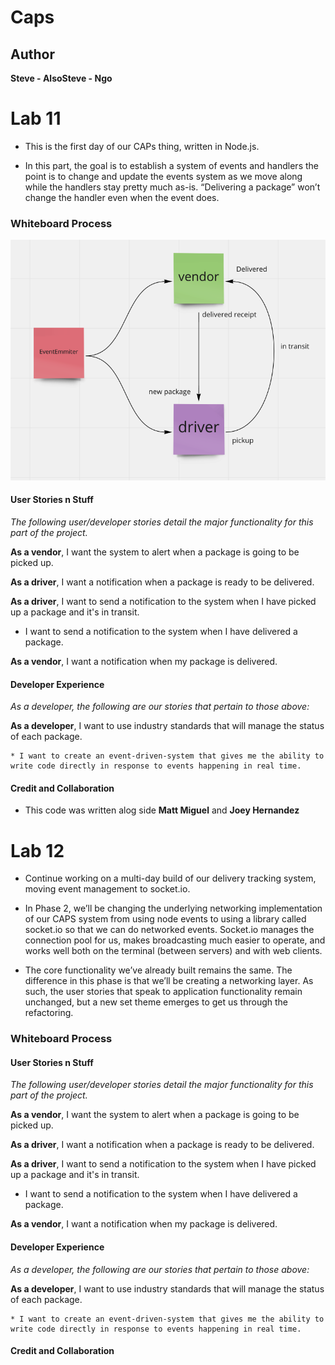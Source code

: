 # Caps

## Author

**Steve - AlsoSteve - Ngo**

# Lab 11

* This is the first day of our CAPs thing, written in Node.js.

* In this part, the goal is to establish a system of events and handlers the point is to change and update the events system as we move along while the handlers stay pretty much as-is. “Delivering a package” won’t change the handler even when the event does.

### Whiteboard Process
![lab11](lab11/lab11.png)

#### User Stories n Stuff

*The following user/developer stories detail the major functionality for this part of the project.*

**As a vendor**, I want the system to alert when a package is going to be picked up. 

**As a driver**, I want a notification when a package is ready to be delivered. 

**As a driver**, I want to send a notification to the system when I have picked up a package and it's in transit. 

  * I want to send a notification to the system when I have delivered a package. 
  
**As a vendor**, I want a notification when my package is delivered. 

#### Developer Experience

*As a developer, the following are our stories that pertain to those above:*

**As a developer**, I want to use industry standards that will manage the status of each package. 

    * I want to create an event-driven-system that gives me the ability to write code directly in response to events happening in real time.

#### Credit and Collaboration

* This code was written alog side **Matt Miguel** and **Joey Hernandez**

# Lab 12

* Continue working on a multi-day build of our delivery tracking system, moving event management to socket.io.

* In Phase 2, we’ll be changing the underlying networking implementation of our CAPS system from using node events to using a library called socket.io so that we can do networked events. Socket.io manages the connection pool for us, makes broadcasting much easier to operate, and works well both on the terminal (between servers) and with web clients.

* The core functionality we’ve already built remains the same. The difference in this phase is that we’ll be creating a networking layer. As such, the user stories that speak to application functionality remain unchanged, but a new set theme emerges to get us through the refactoring.

### Whiteboard Process

#### User Stories n Stuff

*The following user/developer stories detail the major functionality for this part of the project.*

**As a vendor**, I want the system to alert when a package is going to be picked up. 

**As a driver**, I want a notification when a package is ready to be delivered. 

**As a driver**, I want to send a notification to the system when I have picked up a package and it's in transit. 

  * I want to send a notification to the system when I have delivered a package. 
  
**As a vendor**, I want a notification when my package is delivered. 

#### Developer Experience

*As a developer, the following are our stories that pertain to those above:*

**As a developer**, I want to use industry standards that will manage the status of each package. 

    * I want to create an event-driven-system that gives me the ability to write code directly in response to events happening in real time.
    
#### Credit and Collaboration
